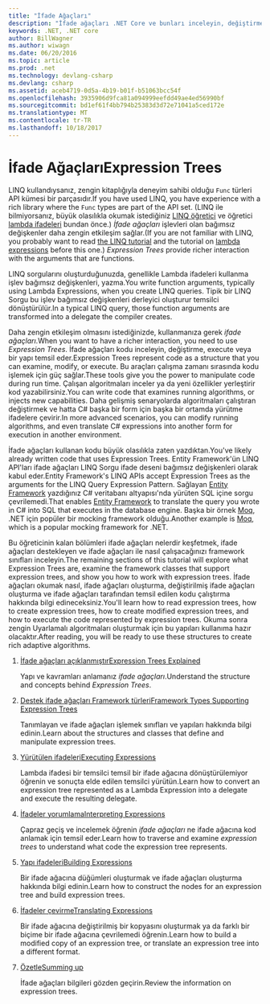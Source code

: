 ```yaml
---
title: "İfade Ağaçları"
description: "İfade ağaçları .NET Core ve bunları inceleyin, değiştirme, yürütme ve yapıları olarak kodunu temsil etmek için nasıl kullanılacağı hakkında bilgi edinin."
keywords: .NET, .NET core
author: BillWagner
ms.author: wiwagn
ms.date: 06/20/2016
ms.topic: article
ms.prod: .net
ms.technology: devlang-csharp
ms.devlang: csharp
ms.assetid: aceb4719-0d5a-4b19-b01f-b51063bcc54f
ms.openlocfilehash: 3935906d9fca81a094999eefdd49ae4ed56990bf
ms.sourcegitcommit: bd1ef61f4bb794b25383d3d72e71041a5ced172e
ms.translationtype: MT
ms.contentlocale: tr-TR
ms.lasthandoff: 10/18/2017
---
```

# <a name="expression-trees"></a><span data-ttu-id="52473-104">İfade Ağaçları</span><span class="sxs-lookup"><span data-stu-id="52473-104">Expression Trees</span></span>

<span data-ttu-id="52473-105">LINQ kullandıysanız, zengin kitaplığıyla deneyim sahibi olduğu `Func` türleri API kümesi bir parçasıdır.</span><span class="sxs-lookup"><span data-stu-id="52473-105">If you have used LINQ, you have experience with a rich library where the `Func` types are part of the API set.</span></span> <span data-ttu-id="52473-106">(LINQ ile bilmiyorsanız, büyük olasılıkla okumak istediğiniz [LINQ öğretici](linq/index.md) ve öğretici [lambda ifadeleri](lambda-expressions.md) bundan önce.) *İfade ağaçları* işlevleri olan bağımsız değişkenler daha zengin etkileşim sağlar.</span><span class="sxs-lookup"><span data-stu-id="52473-106">(If you are not familiar with LINQ, you probably want to read [the LINQ tutorial](linq/index.md) and the tutorial on [lambda expressions](lambda-expressions.md) before this one.) *Expression Trees* provide richer interaction with the arguments that are functions.</span></span>

<span data-ttu-id="52473-107">LINQ sorgularını oluşturduğunuzda, genellikle Lambda ifadeleri kullanma işlev bağımsız değişkenleri, yazma.</span><span class="sxs-lookup"><span data-stu-id="52473-107">You write function arguments, typically using Lambda Expressions, when you create LINQ queries.</span></span> <span data-ttu-id="52473-108">Tipik bir LINQ Sorgu bu işlev bağımsız değişkenleri derleyici oluşturur temsilci dönüştürülür.</span><span class="sxs-lookup"><span data-stu-id="52473-108">In a typical LINQ query, those function arguments are transformed into a delegate the compiler creates.</span></span> 

<span data-ttu-id="52473-109">Daha zengin etkileşim olmasını istediğinizde, kullanmanıza gerek *ifade ağaçları*.</span><span class="sxs-lookup"><span data-stu-id="52473-109">When you want to have a richer interaction, you need to use *Expression Trees*.</span></span>
<span data-ttu-id="52473-110">İfade ağaçları kodu inceleyin, değiştirme, execute veya bir yapı temsil eder.</span><span class="sxs-lookup"><span data-stu-id="52473-110">Expression Trees represent code as a structure that you can examine, modify, or execute.</span></span> <span data-ttu-id="52473-111">Bu araçları çalışma zamanı sırasında kodu işlemek için güç sağlar.</span><span class="sxs-lookup"><span data-stu-id="52473-111">These tools give you the power to manipulate code during run time.</span></span> <span data-ttu-id="52473-112">Çalışan algoritmaları inceler ya da yeni özellikler yerleştirir kod yazabilirsiniz.</span><span class="sxs-lookup"><span data-stu-id="52473-112">You can write code that examines running algorithms, or injects new capabilities.</span></span> <span data-ttu-id="52473-113">Daha gelişmiş senaryolarda algoritmaları çalıştıran değiştirmek ve hatta C# başka bir form için başka bir ortamda yürütme ifadelere çevirir.</span><span class="sxs-lookup"><span data-stu-id="52473-113">In more advanced scenarios, you can modify running algorithms, and even translate C# expressions into another form for execution in another environment.</span></span>

<span data-ttu-id="52473-114">İfade ağaçları kullanan kodu büyük olasılıkla zaten yazdıktan.</span><span class="sxs-lookup"><span data-stu-id="52473-114">You've likely already written code that uses Expression Trees.</span></span> <span data-ttu-id="52473-115">Entity Framework'ün LINQ API'ları ifade ağaçları LINQ Sorgu ifade deseni bağımsız değişkenleri olarak kabul eder.</span><span class="sxs-lookup"><span data-stu-id="52473-115">Entity Framework's LINQ APIs accept Expression Trees as the arguments for the LINQ Query Expression Pattern.</span></span>
<span data-ttu-id="52473-116">Sağlayan [Entity Framework](http://docs.efproject.net/en/latest/) yazdığınız C# veritabanı altyapısı'nda yürüten SQL içine sorgu çevrilemedi.</span><span class="sxs-lookup"><span data-stu-id="52473-116">That enables [Entity Framework](http://docs.efproject.net/en/latest/) to translate the query you wrote in C# into SQL that executes in the database engine.</span></span> <span data-ttu-id="52473-117">Başka bir örnek [Moq](https://github.com/Moq/moq), .NET için popüler bir mocking framework olduğu.</span><span class="sxs-lookup"><span data-stu-id="52473-117">Another example is [Moq](https://github.com/Moq/moq), which is a popular mocking framework for .NET.</span></span>

<span data-ttu-id="52473-118">Bu öğreticinin kalan bölümleri ifade ağaçları nelerdir keşfetmek, ifade ağaçları destekleyen ve ifade ağaçları ile nasıl çalışacağınızı framework sınıfları inceleyin.</span><span class="sxs-lookup"><span data-stu-id="52473-118">The remaining sections of this tutorial will explore what Expression Trees are, examine the framework classes that support expression trees, and show you how to work with expression trees.</span></span> <span data-ttu-id="52473-119">İfade ağaçları okumak nasıl, ifade ağaçları oluşturma, değiştirilmiş ifade ağaçları oluşturma ve ifade ağaçları tarafından temsil edilen kodu çalıştırma hakkında bilgi edineceksiniz.</span><span class="sxs-lookup"><span data-stu-id="52473-119">You'll learn how to read expression trees, how to create expression trees, how to create modified expression trees, and how to execute the code represented by expression trees.</span></span> <span data-ttu-id="52473-120">Okuma sonra zengin Uyarlamalı algoritmaları oluşturmak için bu yapıları kullanıma hazır olacaktır.</span><span class="sxs-lookup"><span data-stu-id="52473-120">After reading, you will be ready to use these structures to create rich adaptive algorithms.</span></span>

1. [<span data-ttu-id="52473-121">İfade ağaçları açıklanmıştır</span><span class="sxs-lookup"><span data-stu-id="52473-121">Expression Trees Explained</span></span>](expression-trees-explained.md)

    <span data-ttu-id="52473-122">Yapı ve kavramları anlamanız *ifade ağaçları*.</span><span class="sxs-lookup"><span data-stu-id="52473-122">Understand the structure and concepts behind *Expression Trees*.</span></span>
    
2. [<span data-ttu-id="52473-123">Destek ifade ağaçları Framework türleri</span><span class="sxs-lookup"><span data-stu-id="52473-123">Framework Types Supporting Expression Trees</span></span>](expression-classes.md)
    
    <span data-ttu-id="52473-124">Tanımlayan ve ifade ağaçları işlemek sınıfları ve yapıları hakkında bilgi edinin.</span><span class="sxs-lookup"><span data-stu-id="52473-124">Learn about the structures and classes that define and manipulate expression trees.</span></span>
    
3. [<span data-ttu-id="52473-125">Yürütülen ifadeleri</span><span class="sxs-lookup"><span data-stu-id="52473-125">Executing Expressions</span></span>](expression-trees-execution.md)

    <span data-ttu-id="52473-126">Lambda ifadesi bir temsilci temsil bir ifade ağacına dönüştürülemiyor öğrenin ve sonuçta elde edilen temsilci yürütün.</span><span class="sxs-lookup"><span data-stu-id="52473-126">Learn how to convert an expression tree represented as a Lambda Expression into a delegate and execute the resulting delegate.</span></span>

4. [<span data-ttu-id="52473-127">İfadeler yorumlama</span><span class="sxs-lookup"><span data-stu-id="52473-127">Interpreting Expressions</span></span>](expression-trees-interpreting.md)

    <span data-ttu-id="52473-128">Çapraz geçiş ve incelemek öğrenin *ifade ağaçları* ne ifade ağacına kod anlamak için temsil eder.</span><span class="sxs-lookup"><span data-stu-id="52473-128">Learn how to traverse and examine *expression trees* to understand what code the expression tree represents.</span></span>

5. [<span data-ttu-id="52473-129">Yapı ifadeleri</span><span class="sxs-lookup"><span data-stu-id="52473-129">Building Expressions</span></span>](expression-trees-building.md)

    <span data-ttu-id="52473-130">Bir ifade ağacına düğümleri oluşturmak ve ifade ağaçları oluşturma hakkında bilgi edinin.</span><span class="sxs-lookup"><span data-stu-id="52473-130">Learn how to construct the nodes for an expression tree and build expression trees.</span></span>

6. [<span data-ttu-id="52473-131">İfadeler çevirme</span><span class="sxs-lookup"><span data-stu-id="52473-131">Translating Expressions</span></span>](expression-trees-translating.md)

    <span data-ttu-id="52473-132">Bir ifade ağacına değiştirilmiş bir kopyasını oluşturmak ya da farklı bir biçime bir ifade ağacına çevrilemedi öğrenin.</span><span class="sxs-lookup"><span data-stu-id="52473-132">Learn how to build a modified copy of an expression tree, or translate an expression tree into a different format.</span></span>

7. [<span data-ttu-id="52473-133">Özetle</span><span class="sxs-lookup"><span data-stu-id="52473-133">Summing up</span></span>](expression-trees-summary.md)

    <span data-ttu-id="52473-134">İfade ağaçları bilgileri gözden geçirin.</span><span class="sxs-lookup"><span data-stu-id="52473-134">Review the information on expression trees.</span></span>
    
